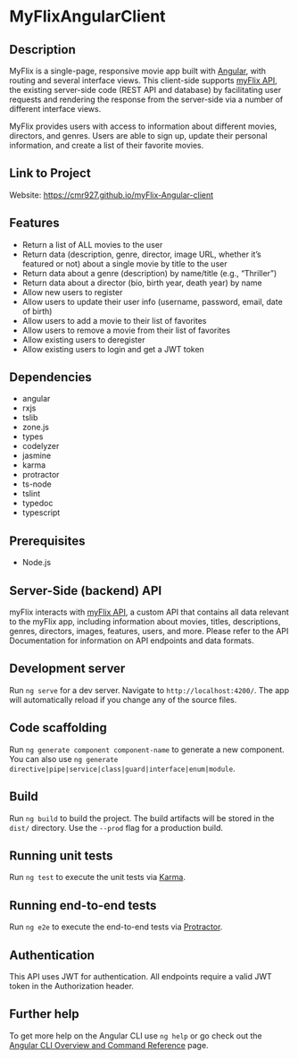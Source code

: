 # MyFlixAngularClient

## Description

MyFlix is a single-page, responsive movie app built with [Angular](https://github.com/angular), with routing and several
interface views. This client-side supports [myFlix API](https://github.com/cmr927/myFlix), the existing server-side code (REST API and database) by facilitating user requests and rendering the response from the server-side via a number of different interface views. 

MyFlix provides users with access to information about different movies, directors, and genres. Users are able to sign up, update their personal information, and create a list of their favorite movies.

## Link to Project
Website: https://cmr927.github.io/myFlix-Angular-client

## Features

- Return a list of ALL movies to the user
- Return data (description, genre, director, image URL, whether it’s featured or not) about a
single movie by title to the user
- Return data about a genre (description) by name/title (e.g., “Thriller”)
- Return data about a director (bio, birth year, death year) by name
- Allow new users to register
- Allow users to update their user info (username, password, email, date of birth)
- Allow users to add a movie to their list of favorites
- Allow users to remove a movie from their list of favorites
- Allow existing users to deregister
- Allow existing users to login and get a JWT token

## Dependencies
- angular
- rxjs
- tslib
- zone.js
- types
- codelyzer
- jasmine
- karma
- protractor
- ts-node
- tslint
- typedoc
- typescript

## Prerequisites
- Node.js

## Server-Side (backend) API
myFlix interacts with [myFlix API](https://github.com/cmr927/myflix), a custom API that contains all data relevant to the myFlix app, including information about movies, titles, descriptions, genres, directors, images, features, users, and more. Please refer to the API Documentation for information on API endpoints and data formats.

## Development server

Run `ng serve` for a dev server. Navigate to `http://localhost:4200/`. The app will automatically reload if you change any of the source files.

## Code scaffolding

Run `ng generate component component-name` to generate a new component. You can also use `ng generate directive|pipe|service|class|guard|interface|enum|module`.

## Build

Run `ng build` to build the project. The build artifacts will be stored in the `dist/` directory. Use the `--prod` flag for a production build.

## Running unit tests

Run `ng test` to execute the unit tests via [Karma](https://karma-runner.github.io).

## Running end-to-end tests

Run `ng e2e` to execute the end-to-end tests via [Protractor](http://www.protractortest.org/).

## Authentication
This API uses JWT for authentication. All endpoints require a valid JWT token in the Authorization header.

## Further help

To get more help on the Angular CLI use `ng help` or go check out the [Angular CLI Overview and Command Reference](https://angular.io/cli) page.
